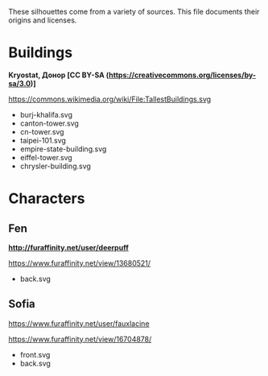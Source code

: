 These silhouettes come from a variety of sources. This file documents their origins and licenses.

# Buildings

**Kryostat, Донор [CC BY-SA (https://creativecommons.org/licenses/by-sa/3.0)]**

https://commons.wikimedia.org/wiki/File:TallestBuildings.svg

* burj-khalifa.svg
* canton-tower.svg
* cn-tower.svg
* taipei-101.svg
* empire-state-building.svg
* eiffel-tower.svg
* chrysler-building.svg

# Characters

## Fen

**http://furaffinity.net/user/deerpuff**

https://www.furaffinity.net/view/13680521/

* back.svg

## Sofia

https://www.furaffinity.net/user/fauxlacine

https://www.furaffinity.net/view/16704878/

* front.svg
* back.svg
